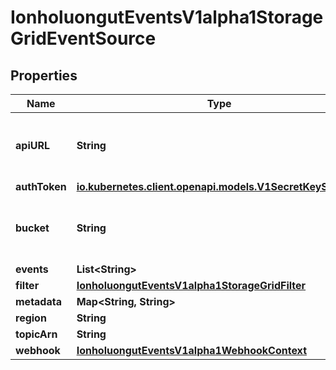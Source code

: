 

# IonholuongutEventsV1alpha1StorageGridEventSource


## Properties

Name | Type | Description | Notes
------------ | ------------- | ------------- | -------------
**apiURL** | **String** | APIURL is the url of the storagegrid api. |  [optional]
**authToken** | [**io.kubernetes.client.openapi.models.V1SecretKeySelector**](io.kubernetes.client.openapi.models.V1SecretKeySelector.md) |  |  [optional]
**bucket** | **String** | Name of the bucket to register notifications for. |  [optional]
**events** | **List&lt;String&gt;** |  |  [optional]
**filter** | [**IonholuongutEventsV1alpha1StorageGridFilter**](IonholuongutEventsV1alpha1StorageGridFilter.md) |  |  [optional]
**metadata** | **Map&lt;String, String&gt;** |  |  [optional]
**region** | **String** |  |  [optional]
**topicArn** | **String** |  |  [optional]
**webhook** | [**IonholuongutEventsV1alpha1WebhookContext**](IonholuongutEventsV1alpha1WebhookContext.md) |  |  [optional]



